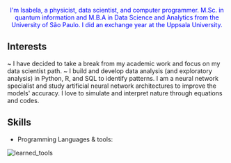 <p style="color:blue" align="center">
 I'm Isabela, a physicist, data scientist, and computer programmer. 
    M.Sc. in quantum information and M.B.A in Data Science and Analytics from the University of São Paulo. I did an exchange year at the Uppsala University. 
</b><br>
</p>

## Interests
~ I have decided to take a break from my academic work and focus on my data scientist path. ~
I build and develop data analysis (and exploratory analysis) in Python, R, and SQL to identify patterns. I am a neural network specialist and study artificial neural network architectures to improve the models' accuracy. I love to simulate and interpret nature through equations and codes.


## Skills

- Programming Languages & tools:

![learned_tools](https://github.com/isadays/isadays/assets/59461869/ef598ea3-55c5-4b2a-8d6b-3b42fbb85253)
